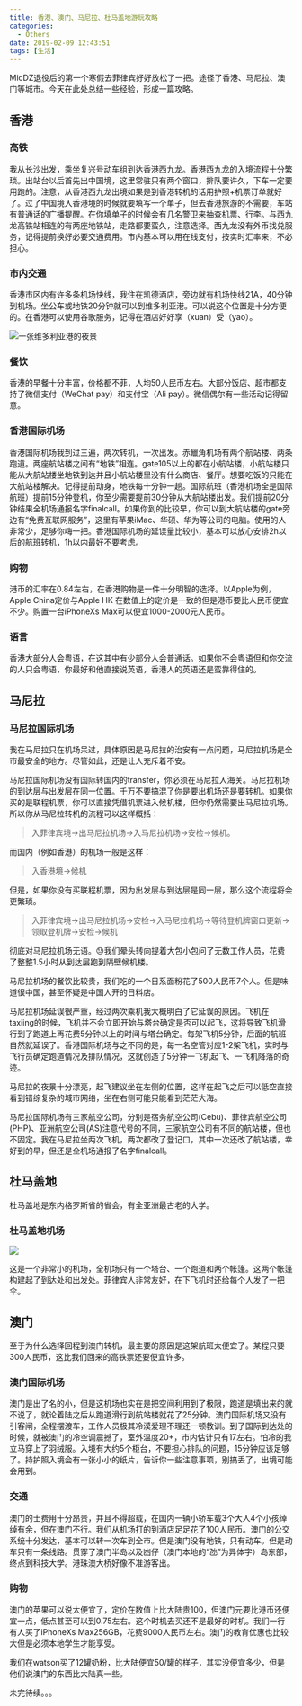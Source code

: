 ```yaml
---
title: 香港、澳门、马尼拉、杜马盖地游玩攻略
categories:
  - Others
date: 2019-02-09 12:43:51
tags: [生活]
---
```


MicDZ退役后的第一个寒假去菲律宾好好放松了一把。途径了香港、马尼拉、澳门等城市。今天在此处总结一些经验，形成一篇攻略。

<!--more-->

## 香港

### 高铁

我从长沙出发，乘坐复兴号动车组到达香港西九龙。香港西九龙的入境流程十分繁琐。出站台以后首先出中国境，这里常驻只有两个窗口，排队要许久，下车一定要用跑的。注意，从香港西九龙出境如果是到香港转机的话用护照+机票订单就好了。过了中国境入香港境的时候就要填写一个单子，但去香港旅游的不需要，车站有普通话的广播提醒。在你填单子的时候会有几名警卫来抽查机票、行李。与西九龙高铁站相连的有两座地铁站，走路都要蛮久，注意选择。西九龙没有外币找兑服务，记得提前换好必要交通费用。市内基本可以用在线支付，按实时汇率来，不必担心。

### 市内交通

香港市区内有许多条机场快线，我住在凯德酒店，旁边就有机场快线21A，40分钟到机场。坐公车或地铁20分钟就可以到维多利亚港。可以说这个位置是十分方便的。在香港可以使用谷歌服务，记得在酒店好好享（xuan）受（yao）。

![一张维多利亚港的夜景](https://www.micdz.cn/img/2019-10-02-19-1.jpg)

### 餐饮

香港的早餐十分丰富，价格都不菲，人均50人民币左右。大部分饭店、超市都支持了微信支付（WeChat pay）和支付宝（Ali pay）。微信偶尔有一些活动记得留意。

### 香港国际机场

香港国际机场我到过三遍，两次转机，一次出发。赤鱲角机场有两个航站楼、两条跑道。两座航站楼之间有“地铁”相连。gate105以上的都在小航站楼，小航站楼只能从大航站楼坐地铁到达并且小航站楼里没有什么商店、餐厅。想要吃饭的只能在大航站楼解决。记得提前动身，地铁每十分钟一趟。国际航班（香港机场全是国际航班）提前15分钟登机，你至少需要提前30分钟从大航站楼出发。我们提前20分钟结果全机场通报名字finalcall。如果你到的比较早，你可以到大航站楼的gate旁边有“免费互联网服务”，这里有苹果iMac、华硕、华为等公司的电脑。使用的人非常少，足够你嗨一把。香港国际机场的延误量比较小，基本可以放心安排2h以后的航班转机，1h以内最好不要考虑。

### 购物

港币的汇率在0.84左右，在香港购物是一件十分明智的选择。以Apple为例，Apple China定价与Apple HK 在数值上的定价是一致的但是港币要比人民币便宜不少。购置一台iPhoneXs Max可以便宜1000-2000元人民币。

### 语言

香港大部分人会粤语，在这其中有少部分人会普通话。如果你不会粤语但和你交流的人只会粤语，你最好和他直接说英语，香港人的英语还是蛮靠得住的。



## 马尼拉

### 马尼拉国际机场

我在马尼拉只在机场呆过，具体原因是马尼拉的治安有一点问题，马尼拉机场是全市最安全的地方。尽管如此，还是让人充斥着不安。

马尼拉国际机场没有国际转国内的transfer，你必须在马尼拉入海关。马尼拉机场的到达层与出发层在同一位置。千万不要搞混了你是要出机场还是要转机。如果你买的是联程机票，你可以直接凭借机票进入候机楼，但你仍然需要出马尼拉机场。所以你从马尼拉转机的流程可以这样概括：

> 入菲律宾境->出马尼拉机场->入马尼拉机场->安检->候机。

而国内（例如香港）的机场一般是这样：

> 入香港境->候机

但是，如果你没有买联程机票，因为出发层与到达层是同一层，那么这个流程将会更繁琐。

> 入菲律宾境->出马尼拉机场->安检->入马尼拉机场->等待登机牌窗口更新->领取登机牌->安检->候机

彻底对马尼拉机场无语。😓我们晕头转向提着大包小包问了无数工作人员，花费了整整1.5小时从到达层跑到隔壁候机楼。

马尼拉机场的餐饮比较贵，我们吃的一个日系面粉花了500人民币7个人。但是味道很中国，甚至怀疑是中国人开的日料店。

马尼拉机场延误很严重，经过两次乘机我大概明白了它延误的原因。飞机在taxiing的时候，飞机并不会立即开始与塔台确定是否可以起飞，这将导致飞机滑行到了跑道上再花费5分钟以上的时间与塔台确定。每架飞机5分钟，后面的航班自然就延误了。香港国际机场与之不同的是，每一名空管对应1-2架飞机，实时与飞行员确定跑道情况及排队情况，这就创造了5分钟一飞机起飞、一飞机降落的奇迹。

马尼拉的夜景十分漂亮，起飞建议坐在左侧的位置，这样在起飞之后可以低空直接看到错综复杂的城市网络，坐在右侧可能只能看到茫茫大海。

马尼拉国际机场有三家航空公司，分别是宿务航空公司(Cebu)、菲律宾航空公司(PHP)、亚洲航空公司(AS)注意代号的不同，三家航空公司有不同的航站楼，但也不固定。我在马尼拉坐两次飞机，两次都改了登记口，其中一次还改了航站楼，幸好到的早，但还是全机场通报了名字finalcall。

## 杜马盖地

杜马盖地是东内格罗斯省的省会，有全亚洲最古老的大学。

### 杜马盖地机场

![](https://www.micdz.cn/img/2019-10-02-20.png)

这是一个非常小的机场，全机场只有一个塔台、一个跑道和两个帐篷。这两个帐篷构建起了到达处和出发处。菲律宾人非常友好，在下飞机时还给每个人发了一把伞。

## 澳门

至于为什么选择回程到澳门转机，最主要的原因是这架航班太便宜了。某程只要300人民币，这比我们回来的高铁票还要便宜许多。

### 澳门国际机场

澳门是出了名的小，但是这机场也实在是把空间利用到了极限，跑道是填出来的就不说了，就论着陆之后从跑道滑行到航站楼就花了25分钟。澳门国际机场又没有引客闸，全程摆渡车，工作人员极其冷漠爱理不理还一顿教训。到了国际到达处的时候，就被澳门的冷空调震撼了，室外温度20+，市内估计只有17左右。怕冷的我立马穿上了羽绒服。入境有大约5个柜台，不要担心排队的问题，15分钟应该足够了。持护照入境会有一张小小的纸片，告诉你一些注意事项，别搞丢了，出境可能会用到。

### 交通

澳门的士费用十分昂贵，并且不得超载，在国内一辆小轿车载3个大人4个小孩绰绰有余，但在澳门不行。我们从机场打的到酒店足足花了100人民币。澳门的公交系统十分发达，基本可以转一次车到全市。但是澳门没有地铁，只有动车。但是动车只有一条线路。贯穿了澳门半岛以及凼仔（澳门本地的“氹”为异体字）岛东部，终点到科技大学。港珠澳大桥好像不准游客出。

### 购物

澳门的苹果可以说太便宜了，定价在数值上比大陆贵100，但澳门元要比港币还便宜一点，低点甚至可以到0.75左右。这个时机去买还不是最好的时机。我们一行有人买了iPhoneXs Max256GB，花费9000人民币左右。澳门的教育优惠也比较大但是必须本地学生才能享受。

我们在watson买了12罐奶粉，比大陆便宜50/罐的样子，其实没便宜多少，但是他们说澳门的东西比大陆真一些。

未完待续。。。